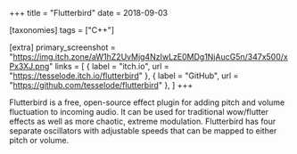 +++
title = "Flutterbird"
date = 2018-09-03

[taxonomies]
tags = ["C++"]

[extra]
primary_screenshot = "https://img.itch.zone/aW1hZ2UvMjg4NzIwLzE0MDg1NjAucG5n/347x500/xPx3XJ.png"
links = [
	{ label = "itch.io", url = "https://tesselode.itch.io/flutterbird" },
	{ label = "GitHub", url = "https://github.com/tesselode/flutterbird" },
]
+++

Flutterbird is a free, open-source effect plugin for adding pitch and volume fluctuation to incoming audio. It can be used for traditional wow/flutter effects as well as more chaotic, extreme modulation. Flutterbird has four separate oscillators with adjustable speeds that can be mapped to either pitch or volume.
